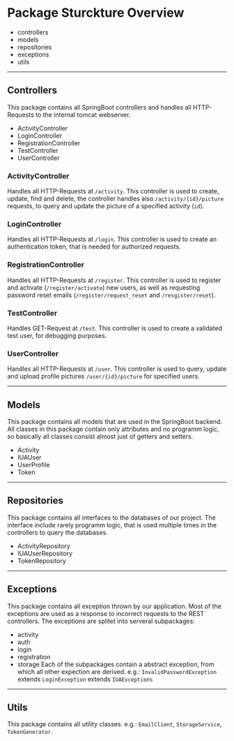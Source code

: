 <title>Backend - Architecture and Design</title>

# Package Sturckture Overview
* controllers
* models
* repositories
* exceptions
* utils


***


## Controllers
This package contains all SpringBoot controllers and handles all HTTP-Requests to the internal tomcat webserver.
* ActivityController
* LoginController
* RegistrationController
* TestController
* UserController

### ActivityController
Handles all HTTP-Requests at `/activity`. This controller is used to create, update, find and delete, the controller handles also `/activity/{id}/picture` requests, to query and update the picture of a specified activity (`id`).
### LoginController
Handles all HTTP-Requests at `/login`. This controller is used to create an authentication token, that is needed for authorized requests.
### RegistrationController
Handles all HTTP-Requests at `/register`. This controller is used to register and activate (`/register/activate`) new users, as well as requesting password reset emails (`/register/request_reset` and `/resgister/reset`).
### TestController
Handles GET-Request at `/test`. This controller is used to create a validated test user, for debugging purposes.
### UserController
Handles all HTTP-Requests at `/user`. This controller is used to query, update and upload profile pictures `/user/{id}/picture` for specified users.

***

## Models
This package contains all models that are used in the SpringBoot backend. All classes in this package contain only attributes and no programm logic, so basically all classes consist almost just of getters and setters.
* Activity
* IUAUser
* UserProfile
* Token

***

## Repositories
This package contains all interfaces to the databases of our project. The interface include rarely programm logic, that is used multiple times in the controllers to query the databases.
* ActivityRepository
* IUAUserRepository
* TokenRepository

***

## Exceptions
This package contains all exception thrown by our application. Most of the exceptions are used as a response to incorrect requests to the REST controllers. The exceptions are splitet into serveral subpackages:
* activity
* auth
* login
* registration
* storage
Each of the subpackages contain a abstract exception, from which all other expection are derived. e.g.: `InvalidPasswordException` extends `LoginException` extends `IUAExceptions`

***

## Utils
This package contains all utility classes. e.g.: `EmailClient`, `StorageService`, `TokenGenerator`.
